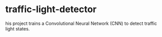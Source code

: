 # traffic-light-detector
his project trains a Convolutional Neural Network (CNN) to detect traffic light states.
